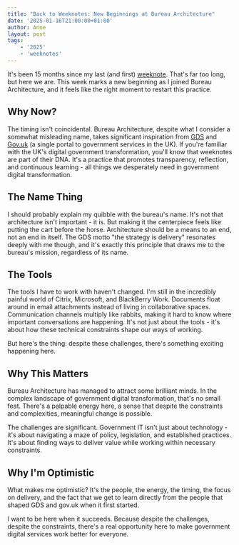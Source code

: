 ```yaml
---
title: "Back to Weeknotes: New Beginnings at Bureau Architecture"
date: '2025-01-16T21:00:00+01:00'
author: Anne
layout: post
tags:
    - '2025'
    - 'weeknotes'
---
```


It's been 15 months since my last (and first) [weeknote](/2023/08/20/ivory-tower.html). That's far too long, but here we are. This week marks a new beginning as I joined Bureau Architecture, and it feels like the right moment to restart this practice.

## Why Now?

The timing isn't coincidental. Bureau Architecture, despite what I consider a somewhat misleading name, takes significant inspiration from [GDS](https://www.gov.uk/government/organisations/government-digital-service) and [Gov.uk](https://www.gov.uk/) (a single portal to government services in the UK). If you're familiar with the UK's digital government transformation, you'll know that weeknotes are part of their DNA. It's a practice that promotes transparency, reflection, and continuous learning - all things we desperately need in government digital transformation. 

## The Name Thing

I should probably explain my quibble with the bureau's name. It's not that architecture isn't important - it is. But making it the centerpiece feels like putting the cart before the horse. Architecture should be a means to an end, not an end in itself. The GDS motto "the strategy is delivery" resonates deeply with me though, and it's exactly this principle that draws me to the bureau's mission, regardless of its name.

## The Tools

The tools I have to work with haven't changed. I'm still in the incredibly painful world of Citrix, Microsoft, and BlackBerry Work. Documents float around in email attachments instead of living in collaborative spaces. Communication channels multiply like rabbits, making it hard to know where important conversations are happening. It's not just about the tools - it's about how these technical constraints shape our ways of working.

But here's the thing: despite these challenges, there's something exciting happening here.

## Why This Matters

Bureau Architecture has managed to attract some brilliant minds. In the complex landscape of government digital transformation, that's no small feat. There's a palpable energy here, a sense that despite the constraints and complexities, meaningful change is possible.

The challenges are significant. Government IT isn't just about technology - it's about navigating a maze of policy, legislation, and established practices. It's about finding ways to deliver value while working within necessary constraints. 

## Why I'm Optimistic

What makes me optimistic? It's the people, the energy, the timing, the focus on delivery, and the fact that we get to learn directly from the people that shaped GDS and gov.uk when it first started. 

I want to be here when it succeeds. Because despite the challenges, despite the constraints, there's a real opportunity here to make government digital services work better for everyone.
